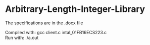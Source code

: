 # Arbitrary-Length-Integer-Library
The specifications are in the .docx file<br>

Compiled with: gcc client.c intal_01FB16ECS223.c<br>
Run with: ./a.out
